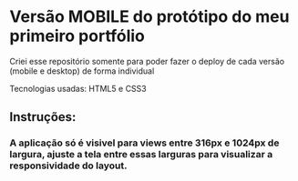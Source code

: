 # Versão MOBILE do protótipo do meu primeiro portfólio

Criei esse repositório somente para poder fazer o deploy de cada versão (mobile e desktop) de forma individual

Tecnologias usadas: HTML5 e CSS3

## Instruções:

  ### A aplicação só é visivel para views entre 316px e 1024px de largura, ajuste a tela entre essas larguras para visualizar a responsividade do layout.
